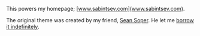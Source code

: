 This powers my homepage; [www.sabintsev.com](www.sabintsev.com).

The original theme was created by my friend, [Sean Soper](http://www.seansoper.com). He let me [borrow it indefinitely](https://twitter.com/ssoper/status/765727175651713024).
